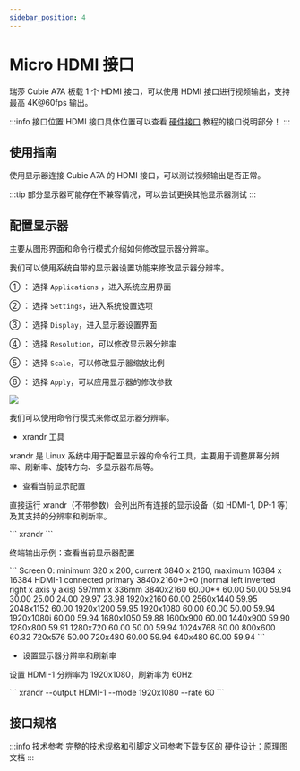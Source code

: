 ```yaml
---
sidebar_position: 4
---
```


# Micro HDMI 接口

瑞莎 Cubie A7A 板载 1 个 HDMI 接口，可以使用 HDMI 接口进行视频输出，支持最高 4K@60fps 输出。

:::info 接口位置
HDMI 接口具体位置可以查看 [硬件接口](./hardware-info) 教程的接口说明部分！
:::

## 使用指南

使用显示器连接 Cubie A7A 的 HDMI 接口，可以测试视频输出是否正常。

:::tip
部分显示器可能存在不兼容情况，可以尝试更换其他显示器测试
:::

## 配置显示器

主要从图形界面和命令行模式介绍如何修改显示器分辨率。

<Tabs queryString="web-mode">

<TabItem value="图形界面">

我们可以使用系统自带的显示器设置功能来修改显示器分辨率。

① ： 选择 `Applications` ，进入系统应用界面

② ： 选择 `Settings`，进入系统设置选项

③ ： 选择 `Display`，进入显示器设置界面

④ ： 选择 `Resolution`，可以修改显示器分辨率

⑤ ： 选择 `Scale`，可以修改显示器缩放比例

⑥ ： 选择 `Apply`，可以应用显示器的修改参数

<div style={{textAlign: 'center'}}>
  <img src="/img/cubie/a7a/a7a-hdmi-display.webp" style={{width: '100%', maxWidth: '1200px'}} />
</div>

</TabItem>

<TabItem value="命令行模式">

我们可以使用命令行模式来修改显示器分辨率。

- xrandr 工具

xrandr 是 Linux 系统中用于配置显示器的命令行工具，主要用于调整屏幕分辨率、刷新率、旋转方向、多显示器布局等。

- 查看当前显示配置

直接运行 xrandr（不带参数）会列出所有连接的显示设备（如 HDMI-1, DP-1 等）及其支持的分辨率和刷新率。

<NewCodeBlock tip="radxa@device$" type="device">
```
xrandr
```
</NewCodeBlock>

终端输出示例：查看当前显示器配置

<NewCodeBlock tip="radxa@device$" type="device">
```
Screen 0: minimum 320 x 200, current 3840 x 2160, maximum 16384 x 16384
HDMI-1 connected primary 3840x2160+0+0 (normal left inverted right x axis y axis) 597mm x 336mm
   3840x2160     60.00*+  60.00    50.00    59.94    30.00    25.00    24.00    29.97    23.98  
   1920x2160     60.00  
   2560x1440     59.95  
   2048x1152     60.00  
   1920x1200     59.95  
   1920x1080     60.00    60.00    50.00    59.94  
   1920x1080i    60.00    59.94  
   1680x1050     59.88  
   1600x900      60.00  
   1440x900      59.90  
   1280x800      59.91  
   1280x720      60.00    50.00    59.94  
   1024x768      60.00  
   800x600       60.32  
   720x576       50.00  
   720x480       60.00    59.94  
   640x480       60.00    59.94
```
</NewCodeBlock>

- 设置显示器分辨率和刷新率

设置 HDMI-1 分辨率为 1920x1080，刷新率为 60Hz:

<NewCodeBlock tip="radxa@device$" type="device">
```
xrandr --output HDMI-1 --mode 1920x1080 --rate 60
```
</NewCodeBlock>

</TabItem>

</Tabs>

## 接口规格

:::info 技术参考
完整的技术规格和引脚定义可参考下载专区的 [硬件设计：原理图](../download) 文档
:::

